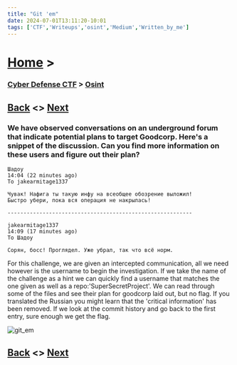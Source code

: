 ```yaml
---
title: "Git 'em"
date: 2024-07-01T13:11:20-10:01
tags: ['CTF','Writeups','osint','Medium','Written_by_me']
---
```



# [Home](https://jjolley91.github.io/blog/) >

###  [Cyber Defense CTF](https://jjolley91.github.io/blog/level_effect_cyber_defense_ctf_2024/) >  [Osint](https://jjolley91.github.io/blog/level_effect_cyber_defense_ctf_2024/osint/)

## [Back](https://jjolley91.github.io/blog/level_effect_cyber_defense_ctf_2024/osint/insanity_check_2)  <> [Next](https://jjolley91.github.io/blog/level_effect_cyber_defense_ctf_2024/networking/)

### We have observed conversations on an underground forum that indicate potential plans to target Goodcorp. Here's a snippet of the discussion. Can you find more information on these users and figure out their plan?
```
Шадоу
14:04 (22 minutes ago)
To jakearmitage1337

Чувак! Нафига ты такую инфу на всеобщее обозрение выложил! 
Быстро убери, пока вся операция не накрылась! 

----------------------------------------------------------

jakearmitage1337
14:09 (17 minutes ago)
To Шадоу

Сорян, босс! Проглядел. Уже убрал, так что всё норм.
```
For this challenge, we are given an intercepted communication, all we need however is the username to begin the investigation. If we take the name of the challenge as a hint we can quickly find a username that matches the one given as well as a repo:'SuperSecretProject'. We can read through some of the files and see their plan for goodcorp laid out, but no flag. If you translated the Russian you might learn that the 'critical information' has been removed. If we look at the commit history and go back to the first entry, sure enough we get the flag.

![git_em](https://github.com/jjolley91/blog/tree/main/static/le_ctf_24/git_em.png?raw=true)


## [Back](https://jjolley91.github.io/blog/level_effect_cyber_defense_ctf_2024/osint/insanity_check_2)  <> [Next](https://jjolley91.github.io/blog/level_effect_cyber_defense_ctf_2024/networking/)